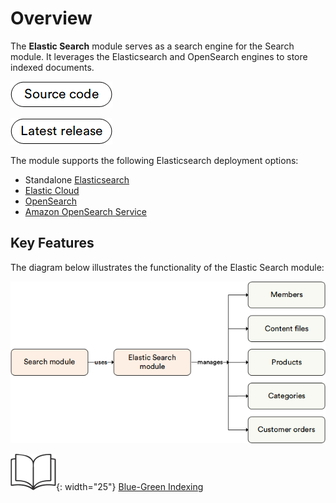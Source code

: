 # Overview

The **Elastic Search** module serves as a search engine for the Search module. It leverages the Elasticsearch and OpenSearch engines to store indexed documents.

[![Source code](media/source_code.png)](https://github.com/VirtoCommerce/vc-module-elastic-search/)

[![Latest release](media/latest_release.png)](https://github.com/VirtoCommerce/vc-module-elastic-search/releases)

The module supports the following Elasticsearch deployment options:

* Standalone [Elasticsearch](https://www.elastic.co/products/elasticsearch)
* [Elastic Cloud](https://cloud.elastic.co/)
* [OpenSearch](https://opensearch.org/)
* [Amazon OpenSearch Service](https://aws.amazon.com/opensearch-service/)

## Key Features

The diagram below illustrates the functionality of the Elastic Search module:

![Key entities](media/key-entities.png)

![Readmore](media/readmore.png){: width="25"} [Blue-Green Indexing](../search/managing-search.md#blue-green-indexing)